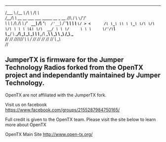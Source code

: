 _____                                                   ______    __   __     
/\___ \                                                 /\__  _\  /\ \ /\ \    
\/__/\ \   __  __    ___ ___     _____      __    _ __  \/_/\ \/  \ `\`\/'/'   
   _\ \ \ /\ \/\ \ /' __` __`\  /\ '__`\  /'__`\ /\`'__\   \ \ \   `\/ > <     
  /\ \_\ \\ \ \_\ \/\ \/\ \/\ \ \ \ \L\ \/\  __/ \ \ \/     \ \ \     \/'/\`\  
  \ \____/ \ \____/\ \_\ \_\ \_\ \ \ ,__/\ \____\ \ \_\      \ \_\    /\_\\ \_\
   \/___/   \/___/  \/_/\/_/\/_/  \ \ \/  \/____/  \/_/       \/_/    \/_/ \/_/
                                   \ \_\                                       
                                    \/_/                                       
                                    

## JumperTX is firmware for the Jumper Technology Radios forked from the OpenTX project and independantly maintained by Jumper Technology. 
OpenTX are not affiliated with the JumperTX fork.


Visit us on facebook https://www.facebook.com/groups/2155287984750165/

Full credit is given to the OpenTX team. Please visit the site below to learn more about OpenTX

OpenTX Main Site http://www.open-tx.org/
